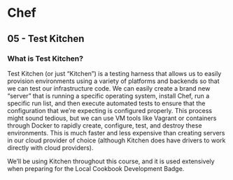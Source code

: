 # Chef

## 05 - Test Kitchen

### What is Test Kitchen?

Test Kitchen (or just “Kitchen”) is a testing harness that allows us to easily provision environments using a variety of platforms and backends so that we can test our infrastructure code. We can easily create a brand new “server” that is running a specific operating system, install Chef, run a specific run list, and then execute automated tests to ensure that the configuration that we’re expecting is configured properly. This process might sound tedious, but we can use VM tools like Vagrant or containers through Docker to rapidly create, configure, test, and destroy these environments. This is much faster and less expensive than creating servers in our cloud provider of choice (although Kitchen does have drivers to work directly with cloud providers).

We’ll be using Kitchen throughout this course, and it is used extensively when preparing for the Local Cookbook Development Badge.